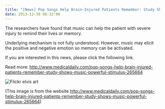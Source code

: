 ```yaml
---
title: "[News] Pop Songs Help Brain-Injured Patients Remember: Study Shows Music Is A 'Powerful Stimulus'"
date: 2013-12-30 08:32:00
---
```


The researchers have found that music can help the patient with severe injury to remind their lives or memory.

Underlying mechanism is not fully understood. However, music may elicit the positive and negative emotion so memory can be activated.

If you are interested in this news, please click the following link.

Read more: <http://www.medicaldaily.com/pop-songs-help-brain-injured-patients-remember-study-shows-music-powerful-stimulus-265664>

![Flickr elvis art](http://images.medicaldaily.com/sites/medicaldaily.com/files/styles/large/public/2013/12/23/flickr-elvis-art.jpg)

(This image is from the website <http://www.medicaldaily.com/pop-songs-help-brain-injured-patients-remember-study-shows-music-powerful-stimulus-265664>)

